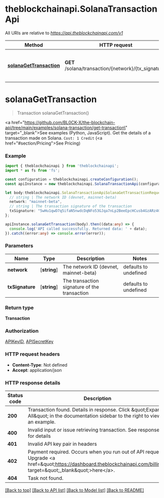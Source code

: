 # theblockchainapi.SolanaTransactionApi

All URIs are relative to *https://api.theblockchainapi.com/v1*

Method | HTTP request | Description
------------- | ------------- | -------------
[**solanaGetTransaction**](SolanaTransactionApi.md#solanaGetTransaction) | **GET** /solana/transaction/{network}/{tx_signature} | Get the details of a transaction made on Solana


# **solanaGetTransaction**
> Transaction solanaGetTransaction()

<a href=\"https://github.com/BL0CK-X/the-blockchain-api/tree/main/examples/solana-transaction/get-transaction\" target=\"_blank\">See examples (Python, JavaScript)</a>.      Get the details of a transaction made on Solana.  `Cost: 1 Credit` (<a href=\"#section/Pricing\">See Pricing</a>)

### Example


```typescript
import { theblockchainapi } from 'theblockchainapi';
import * as fs from 'fs';

const configuration = theblockchainapi.createConfiguration();
const apiInstance = new theblockchainapi.SolanaTransactionApi(configuration);

let body:theblockchainapi.SolanaTransactionApiSolanaGetTransactionRequest = {
  // string | The network ID (devnet, mainnet-beta)
  network: "mainnet-beta",
  // string | The transaction signature of the transaction
  txSignature: "5wHu1qwD7q5ifaN5nwdcDqNFo53GJqa7nLp2BeeEpcHCusb4GzARz4GjgzsEHMkBMgCJMGa6GSQ1VG96Exv8kt2W",
};

apiInstance.solanaGetTransaction(body).then((data:any) => {
  console.log('API called successfully. Returned data: ' + data);
}).catch((error:any) => console.error(error));
```


### Parameters

Name | Type | Description  | Notes
------------- | ------------- | ------------- | -------------
 **network** | [**string**] | The network ID (devnet, mainnet-beta) | defaults to undefined
 **txSignature** | [**string**] | The transaction signature of the transaction | defaults to undefined


### Return type

**Transaction**

### Authorization

[APIKeyID](README.md#APIKeyID), [APISecretKey](README.md#APISecretKey)

### HTTP request headers

 - **Content-Type**: Not defined
 - **Accept**: application/json


### HTTP response details
| Status code | Description | Response headers |
|-------------|-------------|------------------|
**200** | Transaction found. Details in response. Click \&quot;Expand All\&quot; in the documentation sidebar to the right to view an example. |  -  |
**400** | Invalid input or issue retrieving transaction. See response for details |  -  |
**401** | Invalid API key pair in headers |  -  |
**402** | Payment required. Occurs when you run out of API requests. Upgrade &lt;a href&#x3D;\&quot;https://dashboard.theblockchainapi.com/billing\&quot; target&#x3D;\&quot;_blank\&quot;&gt;here&lt;/a&gt;. |  -  |
**404** | Task not found. |  -  |

[[Back to top]](#) [[Back to API list]](README.md#documentation-for-api-endpoints) [[Back to Model list]](README.md#documentation-for-models) [[Back to README]](README.md)


